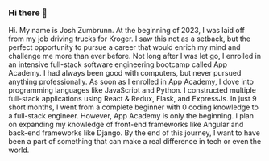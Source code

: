 ### Hi there 👋 
Hi. My name is Josh Zumbrunn. At the beginning of 2023, I was laid off from my job driving trucks for Kroger. I saw this not as a setback, but the perfect opportunity to pursue a career that would enrich my mind and challenge me more than ever before. Not long after I was let go, I enrolled in an intensive full-stack software engineering bootcamp called App Academy. 
I had always been good with computers, but never pursued anything professionally. As soon as I enrolled in App Academy, I dove into programming languages like JavaScript and Python. I constructed multiple full-stack applications using React & Redux, Flask, and ExpressJs. In just 9 short months, I went from a complete beginner with 0 coding knowledge to a full-stack engineer. 
However, App Academy is only the beginning. I plan on expanding my knowledge of front-end frameworks like Angular and back-end frameworks like Django.
By the end of this journey, I want to have been a part of something that can make a real difference in tech or even the world.

<!--
**jzumbrunn21/jzumbrunn21** is a ✨ _special_ ✨ repository because its `README.md` (this file) appears on your GitHub profile.

Here are some ideas to get you started:

- 🔭 I’m currently working on ... 
- 🌱 I’m currently learning ...
- 👯 I’m looking to collaborate on ...
- 🤔 I’m looking for help with ...
- 💬 Ask me about ...
- 📫 How to reach me: ...
- 😄 Pronouns: ...
- ⚡ Fun fact: ...
-->
